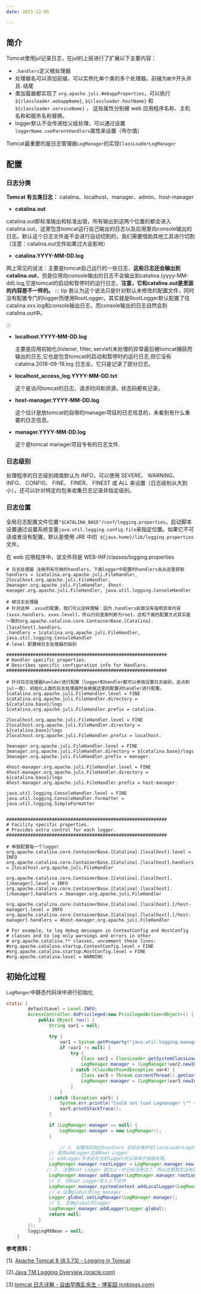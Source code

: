 ```yaml
---
date: 2021-12-05

---
```


## 简介

Tomcat使用jul记录日志，在jul的上层进行了扩展以下主要内容：

- `.handlers`定义根处理器
- 处理器名可以添加前缀，可以实例化单个类的多个处理器。前缀为`数字`开头并且`.`结尾
- 类加载器都实现了 `org.apache.juli.WebappProperties`，可以执行 `${classloader.webappName}`, `${classloader.hostName}` 和 `${classloader.serviceName}` ， 这些属性分别被 web 应用程序名称、主机名称和服务名称替换。
- logger默认不会传递给父级处理，可以通过设置`loggerName.useParentHandlers`属性来设置（布尔值）

Tomcat最重要的是日志管理器`LogManager`的实现`ClassLoaderLogManager`



## 配置

### 日志分类

**Tomcat 有五类日志：** catalina、localhost、manager、admin、host-manager

- **catalina.out**

​		catalina.out即标准输出和标准出错，所有输出到这两个位置的都会进入catalina.out，这里包含tomcat运行自己输出的日志以及应用里向console输出的日志。默认这个日志文件是不会进行自动切割的，我们需要借助其他工具进行切割（注意：catalina.out文件如果过大会影响）

- **catalina.YYYY-MM-DD.log**

​		网上常见的说法：主要是tomcat自己运行的一些日志，**这些日志还会输出到catalina.out**，但是应用向console输出的日志不会输出到catalina.{yyyy-MM-dd}.log,它是tomcat的启动和暂停时的运行日志，**注意，它和catalina.out是里面的内容是不一样的。**
::: tip
​		我认为这个说法只是针对默认未修改的配置文件，同时没有配置专门的logger而使用RootLogger。其实就是RootLogger默认配置了往catalina.xxx.log和console输出日志，而console输出的日志自然会到catalina.out中。


:::

- **localhost.YYYY-MM-DD.log**

  主要是应用初始化(listener, filter, servlet)未处理的异常最后被tomcat捕获而输出的日志,它也是包含tomcat的启动和暂停时的运行日志,但它没有catalina.2018-09-19.log 日志全。它只是记录了部分日志。

- **localhost_access_log**.**YYYY-MM-DD.txt**

  这个是访问tomcat的日志，请求时间和资源，状态码都有记录。

- **host-manager.YYYY-MM-DD.log**

  这个估计是放tomcat的自带的manager项目的日志信息的，未看到有什么重要的日志信息。

- **manager.YYYY-MM-DD.log**

	这个是tomcat manager项目专有的日志文件.

### 日志级别

处理程序的日志级别阈值默认为 INFO，可以使用 SEVERE、 WARNING、 INFO、 CONFIG、 FINE、 FINER、 FINEST 或 ALL 来设置（日志级别从大到小）。还可以针对特定的包来收集日志记录并指定级别。

### 日志位置

全局日志配置文件位置`"$CATALINA_BASE"/conf/logging.properties`，启动脚本设置通过设置系统变量`java.util.logging.config.file`来指定位置。如果它不可读或者没有配置，默认是使用 JRE 中的` ${java.home}/lib/logging.properties` 文件。

在 web 应用程序中，该文件将是 WEB-INF/classes/logging.properties

```shell
# 日志处理器 注册所有可用的handlers，下面logger中配置的handlers会从这里获取
handlers = 1catalina.org.apache.juli.FileHandler, 2localhost.org.apache.juli.FileHandler, 3manager.org.apache.juli.FileHandler, 4host-manager.org.apache.juli.FileHandler, java.util.logging.ConsoleHandler

# 根日志处理器  
# 针对这种 .xxxx的配置，我们可以这样理解：因为.handlers前面没有指明具体内容(xxxx.handlers、xxxx.level)，所以代码里面判断为root，这和下面的配置方式其实是一致的org.apache.catalina.core.ContainerBase.[Catalina].[localhost].handlers。
.handlers = 1catalina.org.apache.juli.FileHandler, java.util.logging.ConsoleHandler
#.level 配置根日志处理器的级别

############################################################
# Handler specific properties.
# Describes specific configuration info for Handlers.
############################################################

# 针对日志处理器hanlder进行配置（logger和handler都可以单独设置日志级别，这点和jul一致），初始化上面的日志处理器时会根据这里的配置对handler进行配置。
1catalina.org.apache.juli.FileHandler.level = FINE
1catalina.org.apache.juli.FileHandler.directory = ${catalina.base}/logs
1catalina.org.apache.juli.FileHandler.prefix = catalina.

2localhost.org.apache.juli.FileHandler.level = FINE
2localhost.org.apache.juli.FileHandler.directory = ${catalina.base}/logs
2localhost.org.apache.juli.FileHandler.prefix = localhost.

3manager.org.apache.juli.FileHandler.level = FINE
3manager.org.apache.juli.FileHandler.directory = ${catalina.base}/logs
3manager.org.apache.juli.FileHandler.prefix = manager.

4host-manager.org.apache.juli.FileHandler.level = FINE
4host-manager.org.apache.juli.FileHandler.directory = ${catalina.base}/logs
4host-manager.org.apache.juli.FileHandler.prefix = host-manager.

java.util.logging.ConsoleHandler.level = FINE
java.util.logging.ConsoleHandler.formatter = java.util.logging.SimpleFormatter


############################################################
# Facility specific properties.
# Provides extra control for each logger.
############################################################

# 单独配置每一个logger
org.apache.catalina.core.ContainerBase.[Catalina].[localhost].level = INFO
org.apache.catalina.core.ContainerBase.[Catalina].[localhost].handlers = 2localhost.org.apache.juli.FileHandler

org.apache.catalina.core.ContainerBase.[Catalina].[localhost].[/manager].level = INFO
org.apache.catalina.core.ContainerBase.[Catalina].[localhost].[/manager].handlers = 3manager.org.apache.juli.FileHandler

org.apache.catalina.core.ContainerBase.[Catalina].[localhost].[/host-manager].level = INFO
org.apache.catalina.core.ContainerBase.[Catalina].[localhost].[/host-manager].handlers = 4host-manager.org.apache.juli.FileHandler

# For example, to log debug messages in ContextConfig and HostConfig
# classes and to log only warnings and errors in other
# org.apache.catalina.** classes, uncomment these lines:
#org.apache.catalina.startup.ContextConfig.level = FINE
#org.apache.catalina.startup.HostConfig.level = FINE
#org.apache.catalina.level = WARNING
```

## 初始化过程

`LogManger`中静态代码块中进行初始化

```java
static {
        defaultLevel = Level.INFO;
        AccessController.doPrivileged(new PrivilegedAction<Object>() {
            public Object run() {
                String var1 = null;

                try {
                    var1 = System.getProperty("java.util.logging.manager");
                    if (var1 != null) {
                        try {
                            Class var2 = ClassLoader.getSystemClassLoader().loadClass(var1);
                            LogManager.manager = (LogManager)var2.newInstance();
                        } catch (ClassNotFoundException var4) {
                            Class var3 = Thread.currentThread().getContextClassLoader().loadClass(var1);
                            LogManager.manager = (LogManager)var3.newInstance();
                        }
                    }
                } catch (Exception var5) {
                    System.err.println("Could not load Logmanager \"" + var1 + "\"");
                    var5.printStackTrace();
                }

                if (LogManager.manager == null) {
                    LogManager.manager = new LogManager();
                }
								
             		// 1. 配置和初始化handlers 全部会维护在ClassLoaderLogInfo#handlers下面addLogger给logger设置handlers时会从这个集合中获取
              	// 调用addLogger注册Root Logger
                // addLogger方法会对当前logger的父级和子级做处理。
                LogManager.manager.rootLogger = LogManager.manager.new RootLogger();
               // 2. 注册Root Logger 因为上一步已经注册过了，所以这里其实没有做什么事情，会很快跳出方法。 
                LogManager.manager.addLogger(LogManager.manager.rootLogger);
              	// 3. 将Root Logger放入上下文中
                LogManager.manager.systemContext.addLocalLogger(LogManager.manager.rootLogger);
              	// 4.设置global的log manager
                Logger.global.setLogManager(LogManager.manager);
              	// 5. 注册global的logger
                LogManager.manager.addLogger(Logger.global);
                return null;
            }
        });
        loggingMXBean = null;
    }
```


 **参考资料：**

[1]. [Apache Tomcat 8 (8.5.73) - Logging in Tomcat](https://tomcat.apache.org/tomcat-8.5-doc/logging.html)

[2].[Java TM Logging Overview (oracle.com)](https://docs.oracle.com/javase/7/docs/technotes/guides/logging/overview.html)

[3].[tomcat 日志详解 - 自由早晚乱余生 - 博客园 (cnblogs.com)](https://www.cnblogs.com/operationhome/p/9680040.html)

